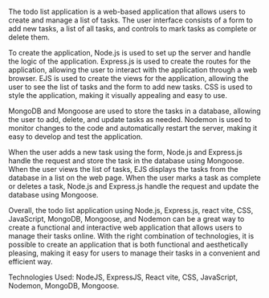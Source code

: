 The todo list application is a web-based application that allows users to create and manage a list of tasks. The user interface consists of a form to add new tasks, a list of all tasks, and controls to mark tasks as complete or delete them.

To create the application, Node.js is used to set up the server and handle the logic of the application. Express.js is used to create the routes for the application, allowing the user to interact with the application through a web browser. EJS is used to create the views for the application, allowing the user to see the list of tasks and the form to add new tasks. CSS is used to style the application, making it visually appealing and easy to use.

MongoDB and Mongoose are used to store the tasks in a database, allowing the user to add, delete, and update tasks as needed. Nodemon is used to monitor changes to the code and automatically restart the server, making it easy to develop and test the application.

When the user adds a new task using the form, Node.js and Express.js handle the request and store the task in the database using Mongoose. When the user views the list of tasks, EJS displays the tasks from the database in a list on the web page. When the user marks a task as complete or deletes a task, Node.js and Express.js handle the request and update the database using Mongoose.

Overall, the todo list application using Node.js, Express.js, react vite, CSS, JavaScript, MongoDB, Mongoose, and Nodemon can be a great way to create a functional and interactive web application that allows users to manage their tasks online. With the right combination of technologies, it is possible to create an application that is both functional and aesthetically pleasing, making it easy for users to manage their tasks in a convenient and efficient way.

Technologies Used: NodeJS, ExpressJS, React vite, CSS, JavaScript, Nodemon, MongoDB, Mongoose.
